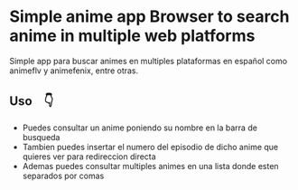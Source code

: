 Simple anime app Browser to search anime in multiple web platforms
=======
Simple app para buscar animes en multiples plataformas en español como animeflv y animefenix, entre otras.

## Uso　👇

* Puedes consultar un anime poniendo su nombre en la barra de busqueda
* Tambien puedes insertar el numero del episodio de dicho anime que quieres ver para redireccion directa
* Ademas puedes consultar multiples animes en una lista donde esten separados por comas
